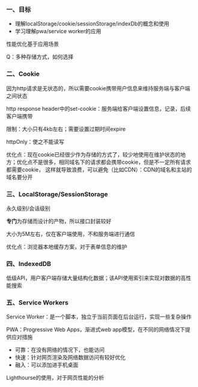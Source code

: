 ### 一、目标
- 理解localStorage/cookie/sessionStorage/indexDb的概念和使用
- 学习理解pwa/service worker的应用

性能优化基于应用场景

Q：多种存储方式，如何选择

### 二、Cookie
因为http请求是无状态的，所以需要cookie携带用户信息来维持服务端与客户端之间状态

http response header中的set-cookie：服务端给客户端设置信息，记录，后续客户端携带

限制：大小只有4kb左右；需要设置过期时间expire

httpOnly：使之不能读写

优化点：现在cookie已经很少作为存储的方式了，较少地使用在维护状态的地方；优化点不是很多，相同域名下的请求都会携带cookie，但是不一定所有请求都需要cookie，
这样就导致浪费，可以避免（比如CDN）：CDN的域名和主站的域名要分开

### 三、LocalStorage/SessionStorage

永久级别/会话级别

**专门**为存储而设计的产物，所以接口封装较好

大小为5M左右，仅在客户端使用，不和服务端进行通信

优化点：浏览器本地缓存方案，对于表单信息的维护

### 四、IndexedDB
低级API，用户客户端存储大量结构化数据；该API使用索引来实现对数据的高性能搜索

### 五、Service Workers

Service Worker：是一个脚本，独立于当前页面在后台运行，实现一些复杂操作

PWA：Progressive Web Apps，渐进式web app模型，在不同的网络情况下提供应对措施
- 可靠：在没有网络的情况下，也能访问
- 快速：针对网页渲染及网络数据访问有较好优化
- 融入：可以添加进手机桌面

Lighthourse的使用，对于网页性能的分析  

